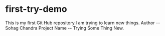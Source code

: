 # first-try-demo
This is my first Git Hub repository.I am trying to learn new things.
Author -- Sohag Chandra
Project Name -- Trying Some Thing New.
